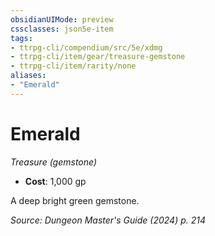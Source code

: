 ```yaml
---
obsidianUIMode: preview
cssclasses: json5e-item
tags:
- ttrpg-cli/compendium/src/5e/xdmg
- ttrpg-cli/item/gear/treasure-gemstone
- ttrpg-cli/item/rarity/none
aliases: 
- "Emerald"
---
```

# Emerald
*Treasure (gemstone)*  

- **Cost**: 1,000 gp

A deep bright green gemstone.

*Source: Dungeon Master's Guide (2024) p. 214*